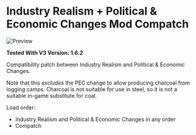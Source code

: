 # Industry Realism + Political & Economic Changes Mod Compatch

![Preview](thumbnail.png)

**Tested With V3 Version: 1.6.2**

Compatibility patch between Industry Realism and Political & Economic Changes.

Note that this _excludes_ the PEC change to allow producing charcoal from logging camps. Charcoal is not suitable for use in steel, so it is not a suitable in-game substitute for coal.

Load order:

- Industry Realism and Political & Economic Changes in any order
- Compatch
